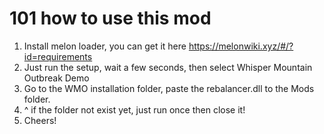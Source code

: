 # 101 how to use this mod

1. Install melon loader, you can get it here https://melonwiki.xyz/#/?id=requirements
2. Just run the setup, wait a few seconds, then select Whisper Mountain Outbreak Demo
3. Go to the WMO installation folder, paste the rebalancer.dll to the Mods folder.
4. ^ if the folder not exist yet, just run once then close it!
5. Cheers!
